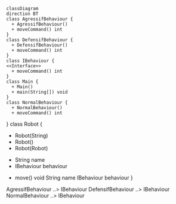 ```mermaid
classDiagram
direction BT
class AgressifBehaviour {
  + AgressifBehaviour() 
  + moveCommand() int
}
class DefensifBehaviour {
  + DefensifBehaviour() 
  + moveCommand() int
}
class IBehaviour {
<<Interface>>
  + moveCommand() int
}
class Main {
  + Main() 
  + main(String[]) void
}
class NormalBehaviour {
  + NormalBehaviour() 
  + moveCommand() int
```
}
class Robot {
  + Robot(String) 
  + Robot() 
  + Robot(Robot) 
  - String name
  - IBehaviour behaviour
  + move() void
   String name
   IBehaviour behaviour
}

AgressifBehaviour  ..>  IBehaviour 
DefensifBehaviour  ..>  IBehaviour 
NormalBehaviour  ..>  IBehaviour 
